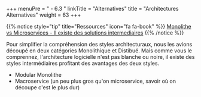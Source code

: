 +++
menuPre = " - 6.3 "
linkTitle = "Alternatives"
title = "Architectures Alternatives"
weight = 63
+++

{{% notice style="tip" title="Ressources" icon="fa fa-book" %}}
[Monolithe vs Microservices - Il existe des solutions intermediaires](https://youtu.be/YwxSPmaW2SQ?t=655)
{{% /notice %}}

Pour simplifier la compréhension des styles architecturaux, nous les avions découpé en deux catégories Monolithique et Distibué. Mais comme vous le comprennez, l'architecture logicielle n'est pas blanche ou noire, il existe des styles intermédiaires profitant des avantages des deux styles.

- Modular Monolithe
- Macroservice (un peu plus gros qu'on microservice, savoir où on découpe c'est le plus dur)
